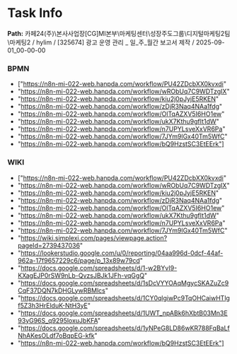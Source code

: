# Task Info

**Path:** 카페24(주)\본사사업장\[CG]MI본부\마케팅센터\성장주도그룹\디지털마케팅2팀\마케팅2 / hylim / [325674] 광고 운영 관리 _ 일_주_월간 보고서 제작 / 2025-09-01_00-00-00

### BPMN
- ["https://n8n-mi-022-web.hanpda.com/workflow/PU42ZDcbXX0kvxdi"
- "https://n8n-mi-022-web.hanpda.com/workflow/wRObUq7C9WDTzgIX"
- "https://n8n-mi-022-web.hanpda.com/workflow/kiu2j0pJyjE5RKEN"
- "https://n8n-mi-022-web.hanpda.com/workflow/zDjR3Naq4NAa1fdg"
- "https://n8n-mi-022-web.hanpda.com/workflow/OlTqAZXV5I6HO1ew"
- "https://n8n-mi-022-web.hanpda.com/workflow/ukX7Kthu9gfIt1dW"
- "https://n8n-mi-022-web.hanpda.com/workflow/n7UPYLsveXxVR6Pa"
- "https://n8n-mi-022-web.hanpda.com/workflow/7JYm9lGx40Tm5WfC"
- "https://n8n-mi-022-web.hanpda.com/workflow/bQ9HzstSC3EtEErk"]

### WIKI
- ["https://n8n-mi-022-web.hanpda.com/workflow/PU42ZDcbXX0kvxdi"
- "https://n8n-mi-022-web.hanpda.com/workflow/wRObUq7C9WDTzgIX"
- "https://n8n-mi-022-web.hanpda.com/workflow/kiu2j0pJyjE5RKEN"
- "https://n8n-mi-022-web.hanpda.com/workflow/zDjR3Naq4NAa1fdg"
- "https://n8n-mi-022-web.hanpda.com/workflow/OlTqAZXV5I6HO1ew"
- "https://n8n-mi-022-web.hanpda.com/workflow/ukX7Kthu9gfIt1dW"
- "https://n8n-mi-022-web.hanpda.com/workflow/n7UPYLsveXxVR6Pa"
- "https://n8n-mi-022-web.hanpda.com/workflow/7JYm9lGx40Tm5WfC"
- "https://wiki.simplexi.com/pages/viewpage.action?pageId=2739437036"
- "https://lookerstudio.google.com/u/0/reporting/04aa996d-0dcf-44af-962a-17f9657229c6/page/p_13x89w79cd"
- "https://docs.google.com/spreadsheets/d/1-w2BYvI9-KXagEJP0rSW9nLb-QvzsJBJk1JFh-vqGgQ"
- "https://docs.google.com/spreadsheets/d/1sDcVYYOAqMgycSKAZuZc9CqF37DQN7kDHGLywRBMlcs"
- "https://docs.google.com/spreadsheets/d/1CY0qlgiwPc9TqOHCaiwHTlgf5Z3h3HrElduK-NtH3yE"
- "https://docs.google.com/spreadsheets/d/1UWT_npABk6hXbtB03Mn3E93yG96S_q9295loxuJbKFA"
- "https://docs.google.com/spreadsheets/d/1yNPeG8LD86wKR788FqBaLfNhAKesOLdf7oBqpEG-kfk"
- "https://n8n-mi-022-web.hanpda.com/workflow/bQ9HzstSC3EtEErk"]

